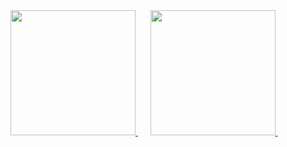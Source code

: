 <a href="https://github.com/nn98/2022-1SoftP">
        <img src="https://velog.velcdn.com/images/nn98/post/d52e54d7-76fe-42f0-9c4b-7e2710902183/image.png" height="200">
    </a>
    &nbsp&nbsp&nbsp&nbsp
    <a href="https://github.com/nn98/SW_Competition_2019">
        <img src="https://velog.velcdn.com/images/nn98/post/afb180ef-33a3-465e-9caf-6d2f89ca8ad4/image.png" height="200">
    </a>
    &nbsp&nbsp&nbsp&nbsp&nbsp
